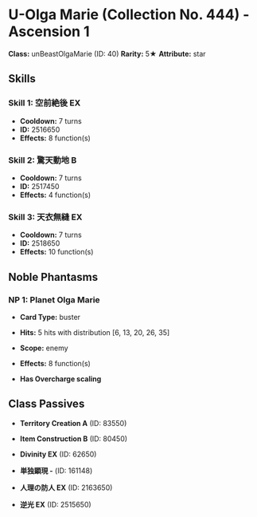 # U-Olga Marie (Collection No. 444) - Ascension 1

**Class:** unBeastOlgaMarie (ID: 40)
**Rarity:** 5★
**Attribute:** star

## Skills

### Skill 1: 空前絶後 EX
- **Cooldown:** 7 turns
- **ID:** 2516650
- **Effects:** 8 function(s)

### Skill 2: 驚天動地 B
- **Cooldown:** 7 turns
- **ID:** 2517450
- **Effects:** 4 function(s)

### Skill 3: 天衣無縫 EX
- **Cooldown:** 7 turns
- **ID:** 2518650
- **Effects:** 10 function(s)

## Noble Phantasms

### NP 1: Planet Olga Marie
- **Card Type:** buster
- **Hits:** 5 hits with distribution [6, 13, 20, 26, 35]
- **Scope:** enemy
- **Effects:** 8 function(s)

- **Has Overcharge scaling**

## Class Passives

- **Territory Creation A** (ID: 83550)

- **Item Construction B** (ID: 80450)

- **Divinity EX** (ID: 62650)

- **単独顕現 -** (ID: 161148)

- **人理の防人 EX** (ID: 2163650)

- **逆光 EX** (ID: 2515650)
